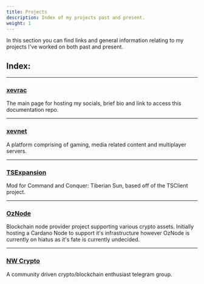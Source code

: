 ```yaml
---
title: Projects
description: Index of my projects past and present.
weight: 1
---
```


In this section you can find links and general information relating to my projects I've worked on both past and present.

## Index:

---

### [xevrac](/projects/xevrac)  
The main page for hosting my socials, brief bio and link to access this documentation repo.

---

### [xevnet](/projects/xevnet)  
A platform comprising of gaming, media related content and multiplayer servers.

---

### [TSExpansion](/projects/tse)  
Mod for Command and Conquer: Tiberian Sun, based off of the TSClient project.

---

### [OzNode](/projects/oznode)  
Blockchain node provider project supporting various crypto assets. Initially hosting a Cardano Node to support it's infrastructure however OzNode is currently on hiatus as it's fate is currently undecided.

---

### [NW Crypto](/projects/nwc)  
A community driven crypto/blockchain enthusiast telegram group.